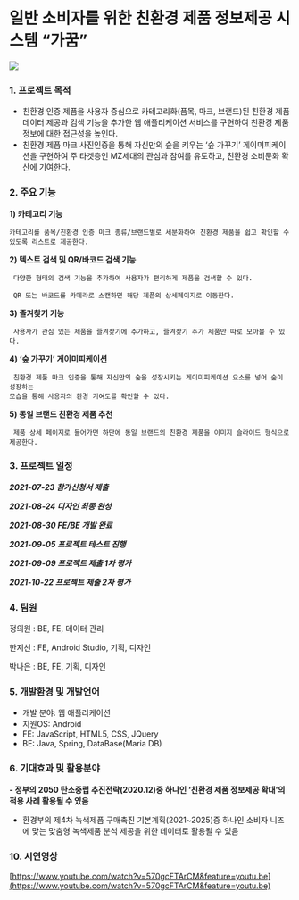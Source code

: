# 일반 소비자를 위한 친환경 제품 정보제공 시스템 “가꿈” 
<img src="https://www.notion.so/image/https%3A%2F%2Fs3-us-west-2.amazonaws.com%2Fsecure.notion-static.com%2Fff771cf0-3121-4d78-a7be-8ad4cbb981b7%2F%ED%99%94%EB%A9%B4.png?table=block&id=64a9e63c-b566-4a40-b97f-a89916f0f8b2&spaceId=5ed0755e-5067-4c9a-8811-fcf0a1e2193e&width=2000&userId=a846a7ff-bb6e-42d6-b9f5-62d2265b38de&cache=v2">


### 1. **프로젝트 목적**

- 친환경 인증 제품을 사용자 중심으로 카테고리화(품목, 마크, 브랜드)된 친환경 제품 데이터 제공과 검색 기능을 추가한 웹 애플리케이션 서비스를 구현하여 친환경 제품 정보에 대한 접근성을 높인다.
- 친환경 제품 마크 사진인증을 통해 자신만의 숲을 키우는 ‘숲 가꾸기’ 게이미피케이션을 구현하여 주 타겟층인 MZ세대의 관심과 참여를 유도하고, 친환경 소비문화 확산에 기여한다.

### 2. **주요 기능**

**1) 카테고리 기능**

    카테고리를 품목/친환경 인증 마크 종류/브랜드별로 세분화하여 친환경 제품을 쉽고 확인할 수 있도록 리스트로 제공한다.

**2) 텍스트 검색 및 QR/바코드 검색 기능**

     다양한 형태의 검색 기능을 추가하여 사용자가 편리하게 제품을 검색할 수 있다.

     QR 또는 바코드를 카메라로 스캔하면 해당 제품의 상세페이지로 이동한다.

**3) 즐겨찾기 기능**

     사용자가 관심 있는 제품을 즐겨찾기에 추가하고, 즐겨찾기 추가 제품만 따로 모아볼 수 있다.

**4) ‘숲 가꾸기’ 게이미피케이션**

     친환경 제품 마크 인증을 통해 자신만의 숲을 성장시키는 게이미피케이션 요소를 넣어 숲이 성장하는 
    모습을 통해 사용자의 환경 기여도를 확인할 수 있다.

**5) 동일 브랜드 친환경 제품 추천**

     제품 상세 페이지로 들어가면 하단에 동일 브랜드의 친환경 제품을 이미지 슬라이드 형식으로 제공한다.


### 3. 프로젝트 일정

***2021-07-23 참가신청서 제출***

***2021-08-24 디자인 최종 완성***

***2021-08-30 FE/BE 개발 완료***

***2021-09-05 프로젝트 테스트 진행***

***2021-09-09 프로젝트 제출 1차 평가***

***2021-10-22 프로젝트 제출 2차 평가***

### 4. 팀원

정의원 : BE, FE, 데이터 관리

한지선 : FE, Android Studio, 기획, 디자인

박나은 : BE, FE, 기획, 디자인

### 5. **개발환경 및 개발언어**

- 개발 분야: 웹 애플리케이션
- 지원OS: Android
- FE: JavaScript, HTML5, CSS, JQuery
- BE: Java, Spring, DataBase(Maria DB)

### 6. **기대효과 및 활용분야**

**- 정부의 2050 탄소중립 추진전략(2020.12)중 하나인 ‘친환경 제품 정보제공 확대’의 적용 사례 활용될 수 있음**

- 환경부의 제4차 녹색제품 구매촉진 기본계획(2021~2025)중 하나인 소비자 니즈에 맞는 맞춤형 녹색제품 분석 제공을 위한 데이터로 활용될 수 있음

### 10. 시연영상

[https://www.youtube.com/watch?v=570gcFTArCM&feature=youtu.be](https://www.youtube.com/watch?v=570gcFTArCM&feature=youtu.be)



